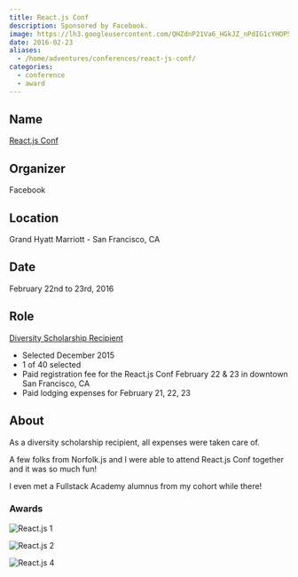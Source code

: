 ```yaml
---
title: React.js Conf
description: Sponsored by Facebook.
image: https://lh3.googleusercontent.com/QHZdnP21Va6_HGkJZ_nPdIG1cYHOP5m_cinTtoqfhmakz_NFx_WDslTKdnqtynv58SotwsSThofSmEIA_C1ZsAmoLoeVkuGKdIVR8vOZ8xSu1weiBfWwaYHzHKYvPOF0KZWVyu4dZPj5o3vrHGepz7IQLms2Brgu2_aDg9nS7QKO1aOQ_W5Zp-vEfcEHO9IGMR5oG2PtjMDP9GeoK-SLZAtjPp1k3ka6s-Kjscmfz4v0g39H289hbryCc9s80Ye184-3f51OCYLMe75ipnDvKoyQ3YbdX6hTjqwXRIjcOZ97XcDgbpoqCyHSp8Lt2i9H0PK-zL_4ZYziJgpWKkJrS2Vrbi0FWZlvvq6-fHuaInr8n7dWbRkaB4SbxIXYoe3rdB8YQyEjVe0f-wngMOT0Pes9z1CSunpV0tjcHC7qixOScMjjTDp2qeA96UY2CkuJFgMZK89BHmCRMB-Mf-i462gUMX98URhk38sP3kN-6QBOLuY21hzeki6g9cjM_ynUyEB3r1mfNuFPVpv9hOSbExTgK8vocUE1mPQI0TbwY9KBeNyOtNlA358UlhNa6Mk8ofpxzV5TlsIV_evdODl2_HmO2cBZiuekznFG94UKxbBcYZefJvFFIIwI35i7JTk3=w727-h969-no
date: 2016-02-23
aliases:
  - /home/adventures/conferences/react-js-conf/
categories:
  - conference
  - award
---
```


## Name

[React.js Conf](https://conf.reactjs.com/ 'React.js Conf')

## Organizer

Facebook

## Location

Grand Hyatt Marriott - San Francisco, CA

## Date

February 22nd to 23rd, 2016

## Role

[Diversity Scholarship Recipient](https://reactjs.org/blog/2015/12/04/react-js-conf-2016-diversity-scholarship.html)

- Selected December 2015
- 1 of 40 selected
- Paid registration fee for the React.js Conf February 22 & 23 in downtown San Francisco, CA
- Paid lodging expenses for February 21, 22, 23

## About

As a diversity scholarship recipient, all expenses were taken care of.

A few folks from Norfolk.js and I were able to attend React.js Conf together and it was so much fun!

I even met a Fullstack Academy alumnus from my cohort while there!

### Awards

![React.js 1](https://lh3.googleusercontent.com/aCzlv_xAztr0YI_3MSBB6U7mrbeCzjobaduaPIW4NB8qSkGkF8rFBxGWWj18ksuE69xPdq68PyBdEdGwo9_d1m3pKyTzok1h1fSjMG0pdw1btWgaYQPwhuS45dmoEBdUAGI8hAFqLqk-50CZoz-N2qKoBBUzX4d4fW-R_qfgUGmlEvZoMQbxGDQwioQR1UUSuX977p1OqdYN_tts_278lEP1r37SL3ZE98rv6ecZUy2BIFvtk3mzD5hjevr5paITGmITAhVKGptIb8oWl_cIYqF--qNISa5MNaHwhPwNY2619X2bhbmOSIrRY_XN11N6yA-GA4odb79TuLKrzWr6SF1-2zTqrLEiT28tt32pckm1YWu-VO4j0pqm-OBNCj1CbXKvTO3zqgB3GrEA9yy3EwgoTy8fTWa8smj09uqmgUy8keNkY5eFTg0Zv2WVAZI48uUQmWIP5o-i_uQEu_lXJYI0W1-879G0xJkgrVdM_VSUeyxIBOO6yP2BMpdvYmTPICFiV6fu2-8ksrdZfK-iT9me1J1EkW1SbXDdoXGtooA1EeGNXts39ypkxqvoU-KyvBlem5CGxC4PgVRQ8kIuwyyCYLUrAXPc4JgKNVg8dyCta_IriCQJndNUpYAnjG1F=w293-h220-no)

![React.js 2](https://lh3.googleusercontent.com/kz_CrIbrcE533jCis1Kj_TazCM71OhsK0UJjZD_XYYhNN5H9DetAuv24YLyoqtrEf0Bv0N8Vojo0fe32t2nKMxzFqEJRq1nz9uO6UApdWx45_SAGJIB_y38fxIvwDgyqe7NJ7LeiewJMRSnPmVktBgpyDiVMMAD1ySOoiH5xiunE-5b-qYaetQZnp6ppj4VxdaUTZswxcegwD5jQjuloTBGEJ2CJIGJybQGP3JSVgoURVT96xVh3ss9BjM24sBf5vI4ueS_RvRDqVnw-mAxxJGRJt-qWdst8hF0eNR2rWiDoHflb7mKMXCZsBAsvcQck68sHsBUwIvktWDA-7rJD07Ti3oUux1TFoOuNSbi7QZpRkBFCS2beLYrwxD0nVCERBkofsNLsFVYl28puT5JfwV_grFpvu1JIkkCj9VBaww_lLJo0oh6lwTkcDdte9dZSWCD0ORz_V7SAQO3QPVrHwygmvlI7gzd6AAPIvgQLDmzO9ziaoPIH-2m_BuV1e588FYDywqQe7NavEemt5wrFqGAPzN8P3i9JmzwsC31OHX8kwJ4J1MBezB6Kw452aWFRrWllRoeOXnVSV1AfAOI_hblyTZ10W_ubjvnPfRqZoE6ZxQ6973dNBOTclQJK3HCV=w1292-h969-no)

![React.js 4](https://lh3.googleusercontent.com/KcwHP_Qujh3u2X_5ifmhq-oDPx_ND5DHg5hp3PhwlJMCJT0OCaAP__2pwM_dPBiiRclCLf1v-ybXeSM1oXCq0yNAwjz4hMJ9QzznO1O1ZhQ0zBiT30KVRJvOQRkRhfmuAOVuavXCO5N7qa1atRR0lK8vtQKAgfOp24G1ziyheTd-De_5co9v9Gmi1IgLXRXIO05akrRon1kUiUHGhDy8ziOCG8vD5Js2wfCbwbi8S0eizComcMGAXMjHBre2bvPXZ3kOpyrmcokXDpI9JYXCy6xQw8S8pnUV-YH9fOpqTsVE1ASUuvHoHS7WvH5kcZEAFvYf9NorqsCpc0hCd1GUB9eiv_67N_FVwjuC4LyfhQsRCXHVMbNM-Fxkvoip8fjFIhm2BUagFC_9umh5UXbOAHXpbxYsi6dB8TcpX_t1RVGNSnHga2A4DQ9E9JxpiL-OvodwRoRmM0MT9RTzOgTmVtiZz3nncfiBT6ElPWC89XItZPJv_cZyB5Vf_nyV8eCCK2iPZZU1U4V48Tr8d1sSjsy9PKK7dR0_xJOV_0JQVQ8Bwhf4Hmhod_PLvjyvjy9uhXCd7DxPBMgh76FhBgcvE3PZ3uBCBFoU8yi2HBqkVeOcIt_7EMpReAZLMVyh2lUE=w293-h220-no)
